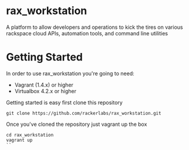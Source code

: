 rax_workstation
===============

A platform to allow developers and operations to kick the tires on various rackspace cloud APIs, automation tools, and command line utilities

Getting Started
===============
In order to use rax_workstation you're going to need:

 - Vagrant (1.4.x) or higher
 - Virtualbox 4.2.x or higher

Getting started is easy first clone this repository

```
git clone https://github.com/rackerlabs/rax_workstation.git
```

Once you've cloned the repository just vagrant up the box

```
cd rax_workstation
vagrant up
``


